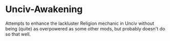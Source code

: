 # Unciv-Awakening
Attempts to enhance the lackluster Religion mechanic in Unciv without being (quite) as overpowered as some other mods, but probably doesn't do so that well.

